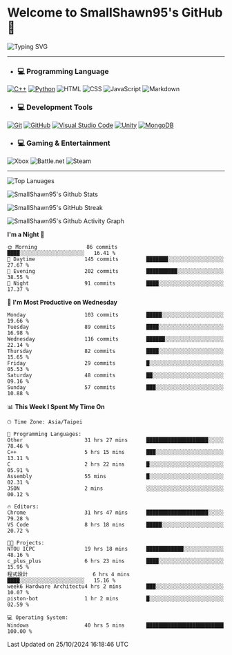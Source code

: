 # Welcome to SmallShawn95's GitHub 👋

![Typing SVG](https://readme-typing-svg.demolab.com/?lines=print("Hello,+world");cout+>>+"Hello,+world!";console.log("Hello,+world!")&center=true&vCenter=true&size=22&random=true)

***
<!-- https://shields.io/, https://simpleicons.org/ -->
* ### 💻 Programming Language
[![C++](https://img.shields.io/badge/-C++-00599C?style=flat-square&logo=cplusplus)](https://cplusplus.com/)
[![Python](https://img.shields.io/badge/-Python-3776AB?style=flat-square&logo=python&logoColor=white)](https://www.python.org/)
![HTML](https://img.shields.io/badge/-HTML-E34F26?style=flat-square&logo=html5&logoColor=white)
![CSS](https://img.shields.io/badge/-CSS-1572B6?style=flat-square&logo=css3)
![JavaScript](https://img.shields.io/badge/-JavaScript-F7DF1E?style=flat-square&logo=javascript&logoColor=white)
![Markdown](https://img.shields.io/badge/-Markdown-000000?style=flat-square&logo=markdown)
* ### 💻 Development Tools
[![Git](https://img.shields.io/badge/-Git-f05032?style=flat-square&logo=git&logoColor=white)](https://git-scm.com/)
[![GitHub](https://img.shields.io/badge/-GitHub-181717?style=flat-square&logo=github)](https://github.com/)
[![Visual Studio Code](https://img.shields.io/badge/-Visual%20Studio%20Code-007ACC?style=flat-square&logo=visualstudiocode)](https://code.visualstudio.com/)
[![Unity](https://img.shields.io/badge/-Unity-000000?style=flat-square&logo=unity)](https://unity.com/)
[![MongoDB](https://img.shields.io/badge/-MongoDB-47A248?style=flat-square&logo=mongodb&logoColor=white)](https://www.mongodb.com/)
* ### 💻 Gaming & Entertainment
![Xbox](https://img.shields.io/badge/-Xbox-107C10?style=flat-square&logo=xbox)
![Battle.net](https://img.shields.io/badge/-Battle.net-4381C3?style=flat-square&logo=battledotnet&logoColor=white)
![Steam](https://img.shields.io/badge/-Steam-000000?style=flat-square&logo=steam)
***

<!-- ![GitHub User's Stars](https://img.shields.io/github/stars/smallshawn95?color=orange&label=Stars&labelColor=yellow) -->
<!-- ![GitHub Followers](https://img.shields.io/github/followers/smallshawn95?color=orange&label=Followers&labelColor=FFDBAC) -->

![Top Lanuages](https://github-readme-stats.vercel.app/api/top-langs/?username=smallshawn95&theme=holi&layout=donut&size_weight=0.5&count_weight=0.5&exclude_repo=smallshawn95.github.io)

![SmallShawn95's Github Stats](https://github-readme-stats.vercel.app/api?username=smallshawn95&theme=holi&show_icons=true&rank_icon=github)

![SmallShawn95's GitHub Streak](https://streak-stats.demolab.com/?user=smallshawn95&theme=holi-theme&date_format=M%20j%5B%2C%20Y%5D)

![SmallShawn95's Github Activity Graph](https://github-readme-activity-graph.vercel.app/graph?username=smallshawn95&theme=tokyo-night)

<!-- ![SmallShawn95's WakaTime Stats](https://github-readme-stats.vercel.app/api/wakatime?username=smallshawn95) -->
<!-- ![Repositorie Card](https://github-readme-stats.vercel.app/api/pin/?username=smallshawn95&repo=Python-Discord-Bot-Course&theme=holi) -->
<!-- ![Repositorie Card](https://github-readme-stats.vercel.app/api/pin/?username=smallshawn95&repo=ZeroJudge-Code&theme=holi) -->

<!--START_SECTION:waka-->
**I'm a Night 🦉** 

```text
🌞 Morning                86 commits          ████░░░░░░░░░░░░░░░░░░░░░   16.41 % 
🌆 Daytime                145 commits         ███████░░░░░░░░░░░░░░░░░░   27.67 % 
🌃 Evening                202 commits         ██████████░░░░░░░░░░░░░░░   38.55 % 
🌙 Night                  91 commits          ████░░░░░░░░░░░░░░░░░░░░░   17.37 % 
```
📅 **I'm Most Productive on Wednesday** 

```text
Monday                   103 commits         █████░░░░░░░░░░░░░░░░░░░░   19.66 % 
Tuesday                  89 commits          ████░░░░░░░░░░░░░░░░░░░░░   16.98 % 
Wednesday                116 commits         ██████░░░░░░░░░░░░░░░░░░░   22.14 % 
Thursday                 82 commits          ████░░░░░░░░░░░░░░░░░░░░░   15.65 % 
Friday                   29 commits          █░░░░░░░░░░░░░░░░░░░░░░░░   05.53 % 
Saturday                 48 commits          ██░░░░░░░░░░░░░░░░░░░░░░░   09.16 % 
Sunday                   57 commits          ███░░░░░░░░░░░░░░░░░░░░░░   10.88 % 
```


📊 **This Week I Spent My Time On** 

```text
🕑︎ Time Zone: Asia/Taipei

💬 Programming Languages: 
Other                    31 hrs 27 mins      ████████████████████░░░░░   78.46 % 
C++                      5 hrs 15 mins       ███░░░░░░░░░░░░░░░░░░░░░░   13.11 % 
C                        2 hrs 22 mins       █░░░░░░░░░░░░░░░░░░░░░░░░   05.91 % 
Assembly                 55 mins             █░░░░░░░░░░░░░░░░░░░░░░░░   02.31 % 
JSON                     2 mins              ░░░░░░░░░░░░░░░░░░░░░░░░░   00.12 % 

🔥 Editors: 
Chrome                   31 hrs 47 mins      ████████████████████░░░░░   79.28 % 
VS Code                  8 hrs 18 mins       █████░░░░░░░░░░░░░░░░░░░░   20.72 % 

🐱‍💻 Projects: 
NTOU ICPC                19 hrs 18 mins      ████████████░░░░░░░░░░░░░   48.16 % 
c_plus_plus              6 hrs 23 mins       ████░░░░░░░░░░░░░░░░░░░░░   15.95 % 
程式設計                     6 hrs 4 mins        ████░░░░░░░░░░░░░░░░░░░░░   15.16 % 
week6 Hardware Architectu4 hrs 2 mins        ███░░░░░░░░░░░░░░░░░░░░░░   10.07 % 
piston-bot               1 hr 2 mins         █░░░░░░░░░░░░░░░░░░░░░░░░   02.59 % 

💻 Operating System: 
Windows                  40 hrs 5 mins       █████████████████████████   100.00 % 
```


 Last Updated on 25/10/2024 16:18:46 UTC
<!--END_SECTION:waka-->

<!--
**smallshawn95/smallshawn95** is a ✨ _special_ ✨ repository because its `README.md` (this file) appears on your GitHub profile.

- 🔭 I’m currently working on ...
- 🌱 I’m currently learning ...
- 👯 I’m looking to collaborate on ...
- 🤔 I’m looking for help with ...
- 💬 Ask me about ...
- 📫 How to reach me: ...
- 😄 Pronouns: ...
- ⚡ Fun fact: ...
-->
